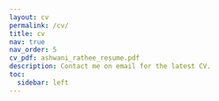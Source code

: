 ```yaml
---
layout: cv
permalink: /cv/
title: cv
nav: true
nav_order: 5
cv_pdf: ashwani_rathee_resume.pdf
description: Contact me on email for the latest CV.
toc:
  sidebar: left
---
```

